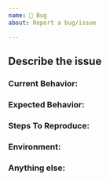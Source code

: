 ```yaml
---
name: 🐛 Bug
about: Report a bug/issue

---
```


<!-- Note: Please search to see if an issue already exists for the bug you encountered. -->
  
## Describe the issue
  
### Current Behavior:
<!-- A concise description of what you're experiencing. -->

### Expected Behavior:
<!-- A concise description of what you expected to happen. -->

### Steps To Reproduce:
<!--
Example: steps to reproduce the behavior:
1. In this environment...
2. With this config...
3. Run '...'
4. See error...
-->

### Environment:
<!-- Example: OS, versions, browser details etc.  -->

### Anything else:
<!-- Links? Potential Fixes? References? Anything that will give us more context about the issue that you are encountering! -->
